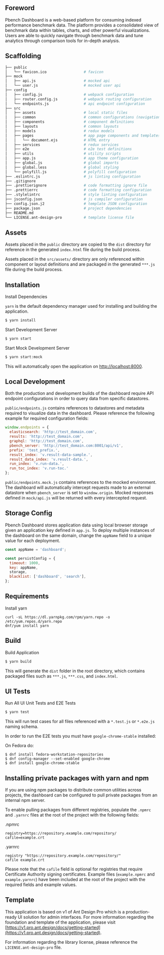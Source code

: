 ## Foreword

Pbench Dashboard is a web-based platform for consuming indexed performance benchmark data. The platform provides a consolidated view of benchmark data within tables, charts, and other powerful visualizations. Users are able to quickly navigate through benchmark data and tune analytics through comparison tools for in-depth analysis.

## Scaffolding

```bash
├── public
│   └── favicon.ico                 # favicon
├── mock
│   ├── api.js                      # mocked api
│   └── user.js                     # mocked user api
├── config
│   ├── config.js                   # webpack configuration
│   ├── router.config.js            # webpack routing configuration
│   └── endpoints.js                # api endpoint configuration
├── src
│   ├── assets                      # local static files
│   ├── common                      # common configurations (navigation, menu, etc.)
│   ├── components                  # component definitions
│   ├── layouts                     # common layouts
│   ├── models                      # redux models
│   ├── pages                       # app page components and templates
│   │   └── document.ejs            # HTML entry
│   ├── services                    # redux services
│   ├── e2e                         # e2e test definitions
│   ├── utils                       # utility scripts
│   ├── app.js                      # app theme configuration
│   ├── global.js                   # global imports
│   ├── global.less                 # global styling
│   └── polyfill.js                 # polyfill configuration
├── .eslintrc.js                    # js linting configuration
├── .gitignore
├── .prettierignore                 # code formatting ignore file
├── .prettierrc                     # code formatting configuration
├── .stylelintrc                    # style linting configuration
├── jsconfig.json                   # js compiler configuration
├── config.json.j2                  # template JSON configuration
├── package.json                    # project dependencies
├── README.md
└── LICENSE.ant-design-pro          # template license file
```

## Assets

Assets placed in the `public` directory are copied to the `dist` directory for reference in the generated `index.html` file during the build process.

Assets placed in the `src/assets/` directory are only referenced within component or layout definitions and are packaged in the generated `***.js` file during the build process.


## Installation

Install Dependencies

`yarn` is the default dependency manager used for installing and building the application.

```bash
$ yarn install
```

Start Development Server

```bash
$ yarn start
```

Start Mock Development Server
```bash
$ yarn start:mock
```

This will automatically open the application on [http://localhost:8000](http://localhost:8000).

## Local Development

Both the production and development builds of the dashboard require API endpoint configurations in order to query data from specific datastores.

`public/endpoints.js` contains references to datastores and metadata required to visualize data in the dashboard. Please reference the following example for required configuration fields:

```JavaScript
window.endpoints = {
  elasticsearch: 'http://test_domain.com',
  results: 'http://test_domain.com',
  graphql: 'http://test_domain.com',
  pbench_server: 'http://test_domain.com:8001/api/v1',
  prefix: 'test_prefix.',
  result_index: 'v.result-data-sample.',
  result_data_index: 'v.result-data.',
  run_index: 'v.run-data.',
  run_toc_index: 'v.run-toc.'
};
```

`public/endpoints.mock.js` contains references to the mocked environment. The dashboard will automatically intercept requests made to an external datastore when `pbench_server` is set to `window.origin`. Mocked responses defined in `mock/api.js` will be returned with every intercepted request. 

## Storage Config

Pbench Dashboard stores application data using local browser storage given an application key defined in `app.js`. To deploy multiple instances of the dashboard on the same domain, change the `appName` field to a unique value for each deployment. 

```JavaScript
const appName = 'dashboard';

const persistConfig = {
  timeout: 1000,
  key: appName,
  storage,
  blacklist: ['dashboard', 'search'],
};
```

## Requirements

Install yarn

```
curl -sL https://dl.yarnpkg.com/rpm/yarn.repo -o /etc/yum.repos.d/yarn.repo
dnf/yum install yarn
```

## Build

Build Application

```bash
$ yarn build
```

This will generate the `dist` folder in the root directory, which contains packaged files such as `***.js`, `***.css`, and `index.html`.

## UI Tests

Run All UI Unit Tests and E2E Tests

```bash
$ yarn test
```

This will run test cases for all files referenced with a `*.test.js` or `*.e2e.js` naming schema. 

In order to run the E2E tests you must have `google-chrome-stable` installed:

On Fedora do:
```
$ dnf install fedora-workstation-repositories
$ dnf config-manager --set-enabled google-chrome
$ dnf install google-chrome-stable
```

## Installing private packages with yarn and npm

If you are using npm packages to distribute common utilities across projects, the dashboard can be configured to pull private packages from an internal npm server. 

To enable pulling packages from different registries, populate the `.npmrc` and `.yarnrc` files at the root of the project with the following fields:

.npmrc 

```
registry=https://repository.example.com/repository/
cafile=example.crt
```

.yarnrc

```
registry "https://repository.example.com/repository/"
cafile example.crt
```

Please note that the `cafile` field is optional for registries that require Certificate Authority signing certificates. Example files (`example.npmrc` and `example.yarnrc`) have been included at the root of the project with the required fields and example values.

## Template

This application is based on v1 of Ant Design Pro which is a production-ready UI solution for admin interfaces. For more information regarding the foundation and template of the application, please visit [https://v1.pro.ant.design/docs/getting-started](https://v1.pro.ant.design/docs/getting-started).

For information regarding the library license, please reference the `LICENSE.ant-design-pro` file.
